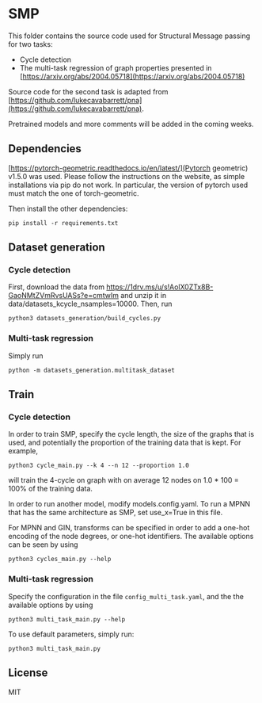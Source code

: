 # SMP

This folder contains the source code used for Structural Message passing for two tasks:
  - Cycle detection
  - The multi-task regression of graph properties presented in [https://arxiv.org/abs/2004.05718](https://arxiv.org/abs/2004.05718)

Source code for the second task is adapted from [https://github.com/lukecavabarrett/pna](https://github.com/lukecavabarrett/pna).



Pretrained models and more comments will be added in the coming weeks.



## Dependencies
[https://pytorch-geometric.readthedocs.io/en/latest/](Pytorch geometric) v1.5.0 was used. Please follow the instructions on the
website, as simple installations via pip do not work. In particular, the version of pytorch used must match the one of torch-geometric.

Then install the other dependencies:
```
pip install -r requirements.txt
```

## Dataset generation

### Cycle detection
First, download the data from https://1drv.ms/u/s!AolX0ZTx8B-GaoNMtZVmRvsUASs?e=cmtwIm
and unzip it in data/datasets_kcycle_nsamples=10000. Then, run

```
python3 datasets_generation/build_cycles.py
```

### Multi-task regression
Simply run
```
python -m datasets_generation.multitask_dataset
```

## Train

### Cycle detection

In order to train SMP, specify the cycle length, the size of the graphs that is used, and potentially the proportion of the training data
that is kept. For example,
```
python3 cycle_main.py --k 4 --n 12 --proportion 1.0
```
will train the 4-cycle on graph with on average 12 nodes on 1.0 * 100 = 100% of the training data.

In order to run another model, modify models.config.yaml. To run a MPNN that has the
same architecture as SMP, set use_x=True in this file. 

For MPNN and GIN, transforms can be specified in order to add a one-hot encoding of the node degrees,
 or one-hot identifiers. The available options can be seen by using
```
python3 cycles_main.py --help
```

### Multi-task regression

Specify the configuration in the file `config_multi_task.yaml`, and the the available options by using
``` 
python3 multi_task_main.py --help
```
To use default parameters, simply run:
```
python3 multi_task_main.py
```


## License
MIT
